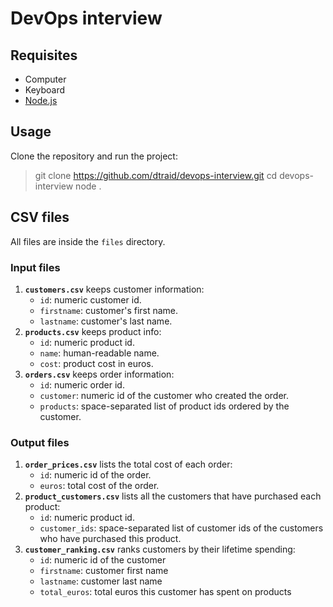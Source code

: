 # DevOps interview

## Requisites

- Computer
- Keyboard
- [Node.js](https://nodejs.org/)

## Usage

Clone the repository and run the project:

> git clone https://github.com/dtraid/devops-interview.git
> cd devops-interview
> node .

## CSV files

All files are inside the `files` directory.

### Input files

1. **`customers.csv`** keeps customer information:
   - `id`: numeric customer id.
   - `firstname`: customer's first name.
   - `lastname`: customer's last name.
2. **`products.csv`** keeps product info:
   - `id`: numeric product id.
   - `name`: human-readable name.
   - `cost`: product cost in euros.
3. **`orders.csv`** keeps order information:
   - `id`: numeric order id.
   - `customer`: numeric id of the customer who created the order.
   - `products`: space-separated list of product ids ordered by the customer.

### Output files

1. **`order_prices.csv`** lists the total cost of each order:
   - `id`: numeric id of the order.
   - `euros`: total cost of the order.
2. **`product_customers.csv`** lists all the customers that have purchased each product:
   - `id`: numeric product id.
   - `customer_ids`: space-separated list of customer ids of the customers who have purchased this product.
3. **`customer_ranking.csv`** ranks customers by their lifetime spending:
   - `id`: numeric id of the customer
   - `firstname`: customer first name
   - `lastname`: customer last name
   - `total_euros`: total euros this customer has spent on products
